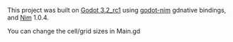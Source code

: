 This project was built on [Godot 3.2_rc1](https://godotengine.org/article/release-candidate-godot-3-2-rc-1) using [godot-nim](https://github.com/pragmagic/godot-nim) gdnative bindings, and [Nim](https://nim-lang.org/) 1.0.4.

You can change the cell/grid sizes in Main.gd
